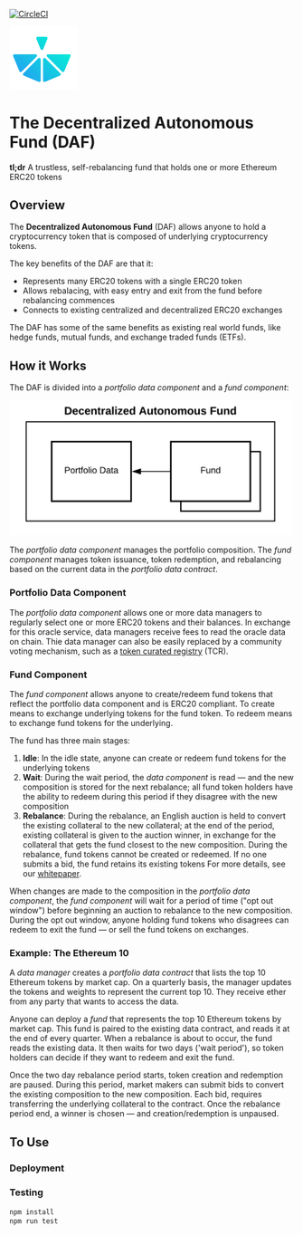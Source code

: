 [![CircleCI](https://circleci.com/gh/cryptofinlabs/bskt-daf.svg?style=svg&circle-token=7995dda412f01e937103e630b5e8a021d5e29ba5)](https://circleci.com/gh/cryptofinlabs/bskt-daf)

<img src="./bskt-daf-logo.svg" alt="Bskt DAF Logo" width="120px">

# The Decentralized Autonomous Fund (DAF)

**tl;dr** A trustless, self-rebalancing fund that holds one or more Ethereum ERC20 tokens

## Overview

The **Decentralized Autonomous Fund** (DAF) allows anyone to hold a cryptocurrency token that is
composed of underlying cryptocurrency tokens.

The key benefits of the DAF are that it:

- Represents many ERC20 tokens with a single ERC20 token
- Allows rebalacing, with easy entry and exit from the fund before rebalancing commences
- Connects to existing centralized and decentralized ERC20 exchanges

The DAF has some of the same benefits as existing real world funds, like hedge funds, mutual funds,
and exchange traded funds (ETFs).

## How it Works

The DAF is divided into a *portfolio data component* and a *fund component*:

<img src="./images/bskt-overview-figure.png" alt="Bskt DAF overview" width="500px">

The *portfolio data component* manages the portfolio composition. The *fund component* manages token
issuance, token redemption, and rebalancing based on the current data in the *portfolio data contract*.

### Portfolio Data Component

The *portfolio data component* allows one or more data managers to regularly select one or more
ERC20 tokens and their balances. In exchange for this oracle service, data managers receive fees to
read the oracle data on chain. Thie data manager can also be easily replaced by a community voting
mechanism, such as a [token curated registry](https://medium.com/@ilovebagels/token-curated-registries-1-0-61a232f8dac7) (TCR).

### Fund Component

The *fund component* allows anyone to create/redeem fund tokens that reflect the portfolio data
component and is ERC20 compliant. To create means to exchange underlying tokens for the fund token.
To redeem means to exchange fund tokens for the underlying.

The fund has three main stages:

1. **Idle**: In the idle state, anyone can create or redeem fund tokens for the underlying tokens
2. **Wait**: During the wait period, the *data component* is read — and the new composition is stored for the next rebalance; all fund token holders have the ability to redeem during this period if they disagree with the new composition
3. **Rebalance**: During the rebalance, an English auction is held to convert the existing collateral to the new collateral; at the end of the period, existing collateral is given to the auction winner, in exchange for the collateral that gets the fund closest to the new composition. During the rebalance, fund tokens cannot be created or redeemed. If no one submits a bid, the fund retains its existing tokens
For more details, see our [whitepaper](./whitepaper/Bskt%20Decentralized%20Autonomous%20Fund.pdf).

When changes are made to the composition in the *portfolio data component*, the *fund component*
will wait for a period of time ("opt out window") before beginning an auction to rebalance to the
new composition. During the opt out window, anyone holding fund tokens who disagrees can redeem to
exit the fund — or sell the fund tokens on exchanges.

### Example: The Ethereum 10

A *data manager* creates a *portfolio data contract* that lists the top 10 Ethereum tokens by market
cap. On a quarterly basis, the manager updates the tokens and weights to represent the current top 10.
They receive ether from any party that wants to access the data.

Anyone can deploy a *fund* that represents the top 10 Ethereum tokens by market cap. This fund is
paired to the existing data contract, and reads it at the end of every quarter. When a rebalance is
about to occur, the fund reads the existing data. It then waits for two days ('wait period'), so
token holders can decide if they want to redeem and exit the fund.

Once the two day rebalance period starts, token creation and redemption are paused. During this period,
market makers can submit bids to convert the existing composition to the new composition. Each bid,
requires transferring the underlying collateral to the contract. Once the rebalance period end,
a winner is chosen — and creation/redemption is unpaused.

## To Use

### Deployment


### Testing
```
npm install
npm run test
```

